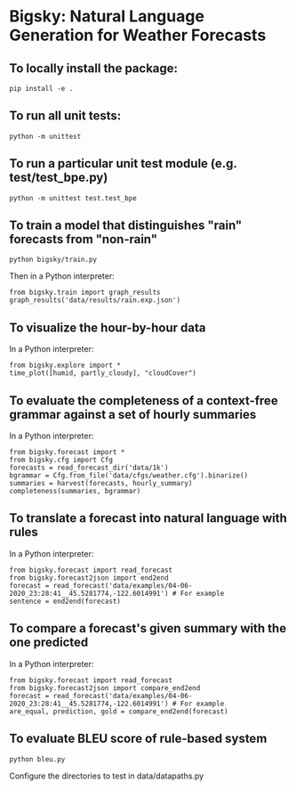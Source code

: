 # Bigsky: Natural Language Generation for Weather Forecasts

## To locally install the package:

    pip install -e .

## To run all unit tests:

    python -m unittest

## To run a particular unit test module (e.g. test/test_bpe.py)

    python -m unittest test.test_bpe

## To train a model that distinguishes "rain" forecasts from "non-rain"

    python bigsky/train.py

Then in a Python interpreter:

    from bigsky.train import graph_results
    graph_results('data/results/rain.exp.json')
    
## To visualize the hour-by-hour data

In a Python interpreter:

    from bigsky.explore import *
    time_plot([humid, partly_cloudy], "cloudCover")


## To evaluate the completeness of a context-free grammar against a set of hourly summaries

In a Python interpreter:

    from bigsky.forecast import *
    from bigsky.cfg import Cfg
    forecasts = read_forecast_dir('data/1k')
    bgrammar = Cfg.from_file('data/cfgs/weather.cfg').binarize()
    summaries = harvest(forecasts, hourly_summary)
    completeness(summaries, bgrammar)


## To translate a forecast into natural language with rules

In a Python interpreter:

    from bigsky.forecast import read_forecast
    from bigsky.forecast2json import end2end
    forecast = read_forecast('data/examples/04-06-2020_23:28:41__45.5281774,-122.6014991') # For example
    sentence = end2end(forecast)


## To compare a forecast's given summary with the one predicted

In a Python interpreter:

    from bigsky.forecast import read_forecast
    from bigsky.forecast2json import compare_end2end
    forecast = read_forecast('data/examples/04-06-2020_23:28:41__45.5281774,-122.6014991') # For example
    are_equal, prediction, gold = compare_end2end(forecast)


## To evaluate BLEU score of rule-based system

    python bleu.py

Configure the directories to test in data/datapaths.py